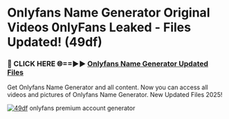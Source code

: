 # Onlyfans Name Generator Original Videos 0nlyFans Leaked - Files Updated! (49df)

<h3>🔴 CLICK HERE 🌐==►► <a href="https://tinyurl.com/2jnfzry5" rel="nofollow">Onlyfans Name Generator Updated Files</a></h3>

Get Onlyfans Name Generator and all content. Now you can access all videos and pictures of Onlyfans Name Generator. New Updated Files 2025!

[![49df](https://i.imgur.com/GyGTBgg.gif)](https://tinyurl.com/2jnfzry5)
onlyfans premium account generator
